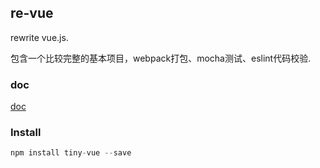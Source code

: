 ## re-vue

rewrite vue.js.

包含一个比较完整的基本项目，webpack打包、mocha测试、eslint代码校验.

### doc

[doc](https://github.com/xiaofuzi/deep-in-vue)

### Install

```js
npm install tiny-vue --save
```